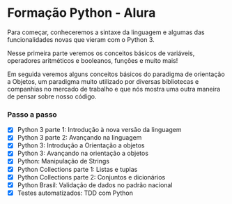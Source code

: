 # Formação Python - Alura

Para começar, conheceremos a sintaxe da linguagem e algumas das funcionalidades novas que vieram com o Python 3.

Nesse primeira parte veremos os conceitos básicos de variáveis, operadores aritméticos e booleanos, funções e muito mais!

Em seguida veremos alguns conceitos básicos do paradigma de orientação a Objetos, um paradigma muito utilizado por diversas bibliotecas e companhias no mercado de trabalho e que nós mostra uma outra maneira de pensar sobre nosso código.


### Passo a passo
- [x] Python 3 parte 1: Introdução à nova versão da linguagem
- [x] Python 3 parte 2: Avançando na linguagem
- [x] Python 3: Introdução a Orientação a objetos
- [x] Python 3: Avançando na orientação a objetos
- [x] Python: Manipulação de Strings
- [x] Python Collections parte 1: Listas e tuplas
- [x] Python Collections parte 2: Conjuntos e dicionários
- [x] Python Brasil: Validação de dados no padrão nacional
- [x] Testes automatizados: TDD com Python
